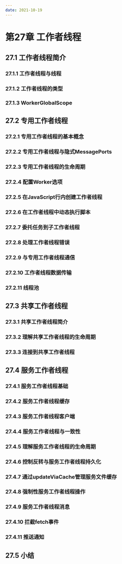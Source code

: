 ```yaml
---
date: 2021-10-19
---
```


# 第27章 工作者线程

## 27.1 工作者线程简介

### 27.1.1 工作者线程与线程

### 27.1.2 工作者线程的类型

### 27.1.3 WorkerGlobalScope

## 27.2 专用工作者线程

### 27.2.1 专用工作者线程的基本概念

### 27.2.2 专用工作者线程与隐式MessagePorts

### 27.2.3 专用工作者线程的生命周期

### 27.2.4 配置Worker选项

### 27.2.5 在JavaScript行内创建工作者线程

### 27.2.6 在工作者线程中动态执行脚本

### 27.2.7 委托任务到子工作者线程

### 27.2.8 处理工作者线程错误

### 27.2.9 与专用工作者线程通信

### 27.2.10 工作者线程数据传输

### 27.2.11 线程池

## 27.3 共享工作者线程

### 27.3.1 共享工作者线程简介

### 27.3.2 理解共享工作者线程的生命周期

### 27.3.3 连接到共享工作者线程

## 27.4 服务工作者线程

### 27.4.1 服务工作者线程基础

### 27.4.2 服务工作者线程缓存

### 27.4.3 服务工作者线程客户端

### 27.4.4 服务工作者线程与一致性

### 27.4.5 理解服务工作者线程的生命周期

### 27.4.6 控制反转与服务工作者线程持久化

### 27.4.7 通过updateViaCache管理服务文件缓存

### 27.4.8 强制性服务工作者线程操作

### 27.4.9 服务工作者线程消息

### 27.4.10 拦截fetch事件

### 27.4.11 推送通知

## 27.5 小结
